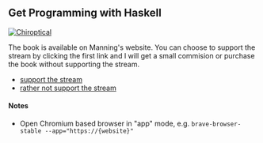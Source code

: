 Get Programming with Haskell
---

[![Chiroptical](https://img.shields.io/badge/twitch.tv-chiroptical-purple?logo=twitch&style=for-the-badge)](https://twitch.tv/chiroptical)

The book is available on Manning's website. You can choose to support the
stream by clicking the first link and I will get a small commision or purchase
the book without supporting the stream.

- [support the stream](https://manning.com/books/learn-haskell?a_aid=chiroptical&a_bid=766c7388)
- [rather not support the stream](https://manning.com/books/learn-haskell)

#### Notes

- Open Chromium based browser in "app" mode, e.g. `brave-browser-stable
  --app="https://{website}"`
